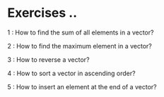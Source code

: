 # Exercises ..

1 : How to find the sum of all elements in a vector?

2 : How to find the maximum element in a vector?

3 : How to reverse a vector?

4 : How to sort a vector in ascending order?

5 : How to insert an element at the end of a vector?